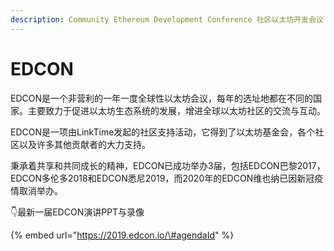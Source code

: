 ```yaml
---
description: Community Ethereum Development Conference 社区以太坊开发会议
---
```


# EDCON

EDCON是一个非营利的一年一度全球性以太坊会议，每年的选址地都在不同的国家。主要致力于促进以太坊生态系统的发展，增进全球以太坊社区的交流与互动。

 EDCON是一项由LinkTime发起的社区支持活动，它得到了以太坊基金会，各个社区以及许多其他贡献者的大力支持。

秉承着共享和共同成长的精神，EDCON已成功举办3届，包括EDCON巴黎2017，EDCON多伦多2018和EDCON悉尼2019，而2020年的EDCON维也纳已因新冠疫情取消举办。

👇最新一届EDCON演讲PPT与录像

{% embed url="https://2019.edcon.io/\#agendaId" %}





